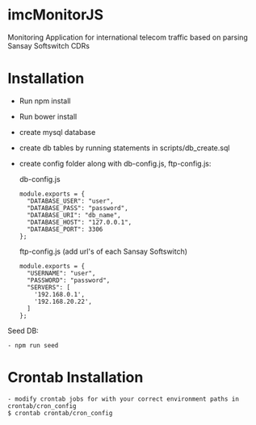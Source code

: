 imcMonitorJS
============
Monitoring Application for international telecom traffic based on parsing Sansay Softswitch CDRs

Installation
============

- Run npm install
- Run bower install
- create mysql database
- create db tables by running statements in scripts/db_create.sql
- create config folder along with db-config.js, ftp-config.js:

  db-config.js
  ```
  module.exports = {
    "DATABASE_USER": "user",
    "DATABASE_PASS": "password",
    "DATABASE_URI": "db_name",
    "DATABASE_HOST": "127.0.0.1",
    "DATABASE_PORT": 3306
  };
  ```

  ftp-config.js (add url's of each Sansay Softswitch)
  ```
  module.exports = {
    "USERNAME": "user",
    "PASSWORD": "password",
    "SERVERS": [
      '192.168.0.1',
      '192.168.20.22',
    ]
  };

Seed DB:
```
- npm run seed
```

Crontab Installation
====================
```
- modify crontab jobs for with your correct environment paths in crontab/cron_config
$ crontab crontab/cron_config
```
